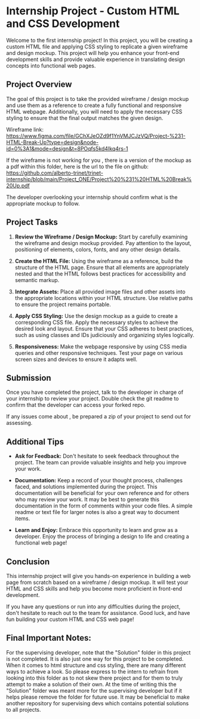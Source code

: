 # Internship Project - Custom HTML and CSS Development

Welcome to the first internship project! In this project, you will be creating a custom HTML file and applying CSS styling to replicate a given wireframe and design mockup. This project will help you enhance your front-end development skills and provide valuable experience in translating design concepts into functional web pages.

## Project Overview

The goal of this project is to take the provided wireframe / design mockup and use them as a reference to create a fully functional and responsive HTML webpage. Additionally, you will need to apply the necessary CSS styling to ensure that the final output matches the given design.

Wireframe link: https://www.figma.com/file/GChXJeOZd9f1YnVMJCJzVQ/Project-%231-HTML-Break-Up?type=design&node-id=0%3A1&mode=design&t=8POqfs5kd4Ikq4rs-1

If the wireframe is not working for you , there is a version of the mockup as a pdf within this folder, here is the url to the file on github:
https://github.com/alberto-trinet/trinet-internship/blob/main/Project_ONE/Project%20%231%20HTML%20Break%20Up.pdf

The developer overlooking your internship should confirm what is the appropriate mockup to follow. 

## Project Tasks

1. **Review the Wireframe / Design Mockup:** Start by carefully examining the wireframe and design mockup provided. Pay attention to the layout, positioning of elements, colors, fonts, and any other design details.

2. **Create the HTML File:** Using the wireframe as a reference, build the structure of the HTML page. Ensure that all elements are appropriately nested and that the HTML follows best practices for accessibility and semantic markup.

3. **Integrate Assets:** Place all provided image files and other assets into the appropriate locations within your HTML structure. Use relative paths to ensure the project remains portable.

4. **Apply CSS Styling:** Use the design mockup as a guide to create a corresponding CSS file. Apply the necessary styles to achieve the desired look and layout. Ensure that your CSS adheres to best practices, such as using classes and IDs judiciously and organizing styles logically.

5. **Responsiveness:** Make the webpage responsive by using CSS media queries and other responsive techniques. Test your page on various screen sizes and devices to ensure it adapts well.

## Submission

Once you have completed the project, talk to the developer in charge of your internship to review your project. Double check the git readme to confirm that the developer can access your forked repo.

If any issues come about , be prepared a zip of your project to send out for assessing.

## Additional Tips

- **Ask for Feedback:** Don't hesitate to seek feedback throughout the project. The team can provide valuable insights and help you improve your work.

- **Documentation:** Keep a record of your thought process, challenges faced, and solutions implemented during the project. This documentation will be beneficial for your own reference and for others who may review your work. It may be best to generate this documentation in the form of comments within your code files. A simple readme or text file for larger notes is also a great way to document items.

- **Learn and Enjoy:** Embrace this opportunity to learn and grow as a developer. Enjoy the process of bringing a design to life and creating a functional web page!

## Conclusion

This internship project will give you hands-on experience in building a web page from scratch based on a wireframe / design mockup. It will test your HTML and CSS skills and help you become more proficient in front-end development.

If you have any questions or run into any difficulties during the project, don't hesitate to reach out to the team for assistance. Good luck, and have fun building your custom HTML and CSS web page!

## Final Important Notes:

For the supervising developer, note that the "Solution" folder in this project is not completed. It is also just one way for this project to be completed. When it comes to html structure and css styling, there are many different ways to achieve a look. So please express to the intern to refrain from looking into this folder as to not skew there project and for them to truly attempt to make a solution of their own. At the time of writing this the "Solution" folder was meant more for the supervising developer but if it helps please remove the folder for future use. It may be beneficial to make another repository for supervising devs which contains potential solutions to all projects. 

